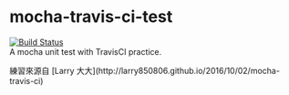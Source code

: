 # mocha-travis-ci-test
[![Build Status](https://travis-ci.org/WeiChiaChang/mocha-travis-ci-test.svg?branch=master)](https://travis-ci.org/WeiChiaChang/mocha-travis-ci-test)
<br>
A mocha unit test with TravisCI practice.
<br>
<p>練習來源自 [Larry 大大](http://larry850806.github.io/2016/10/02/mocha-travis-ci)</p>
